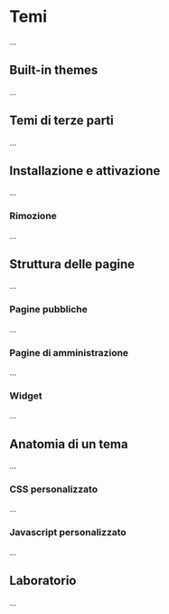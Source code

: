 # Temi

...

## Built-in themes

...

## Temi di terze parti

...

## Installazione e attivazione

...

### Rimozione

...

## Struttura delle pagine

...

### Pagine pubbliche

...

### Pagine di amministrazione

...

### Widget

...

## Anatomia di un tema

...

### CSS personalizzato

...

### Javascript personalizzato

...

## Laboratorio

...

